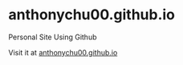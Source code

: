 # anthonychu00.github.io
Personal Site Using Github


Visit it at [anthonychu00.github.io](anthonychu00.github.io)

